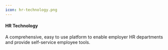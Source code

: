 ```yaml
---
icon: hr-technology.png
---
```


#### HR Technology

A comprehensive, easy to use platform to enable employer HR departments and provide self-service employee tools.
